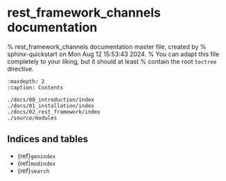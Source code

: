 # rest_framework_channels documentation

% rest_framework_channels documentation master file, created by
% sphinx-quickstart on Mon Aug 12 15:53:43 2024.
% You can adapt this file completely to your liking, but it should at least
% contain the root `toctree` directive.

```{toctree}
:maxdepth: 2
:caption: Contents

./docs/00_introduction/index
./docs/01_installation/index
./docs/02_rest_framework/index
./source/modules
```

## Indices and tables

* {ref}`genindex`
* {ref}`modindex`
* {ref}`search`

```{include} ../README.md
```
